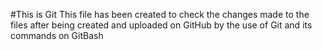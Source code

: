#This is Git
This file has been created to check the changes made to the files after being created and uploaded on GitHub by the use of Git and its commands on GitBash